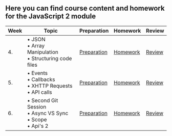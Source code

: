 ## Here you can find course content and homework for the JavaScript 2 module   

| Week | Topic | Preparation | Homework | Review |
| ---- | --------------------------------------------------------------------------------------------------------------------------------------------------------------------------------------------- | -------------------------------------------------------------------------------------------------------------------- | --------------------------------------- | ------------------------------------------------------------------------ |
| 4.   | • JSON <br>• Array Manipulation <br>• Structuring code files | [Preparation](/JavaScript2/Week4/preparation.md)                                                                                  | [Homework](/JavaScript2/Week4/homework.md)                | [Review](/JavaScript2/Week4/review.md)                                               |
| 5.   | • Events<br>• Callbacks <br>• XHTTP Requests <br>• API calls                                                                                                           | [Preparation](/JavaScript2/Week5/preparation.md)                                                                                  | [Homework](/JavaScript2/Week5/homework.md)   | [Review](/JavaScript2/Week5/review.md)                                                                   |
| 6.   | • Second Git Session<br> • Async VS Sync<br>• Scope<br>• Api's 2| [Preparation](/JavaScript2/Week6/reading.md) | [Homework](/JavaScript2/Week6/homework.md) | [Review](/JavaScript2/Week6/review.md)